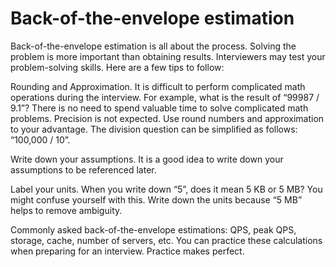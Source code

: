# Back-of-the-envelope estimation

Back-of-the-envelope estimation is all about the process. Solving the problem is more important than obtaining results. Interviewers may test your problem-solving skills. Here are a few tips to follow:

Rounding and Approximation. It is difficult to perform complicated math operations during the interview. For example, what is the result of “99987 / 9.1”? There is no need to spend valuable time to solve complicated math problems. Precision is not expected. Use round numbers and approximation to your advantage. The division question can be simplified as follows: “100,000 / 10”.

Write down your assumptions. It is a good idea to write down your assumptions to be referenced later.

Label your units. When you write down “5”, does it mean 5 KB or 5 MB? You might confuse yourself with this. Write down the units because “5 MB” helps to remove ambiguity.

Commonly asked back-of-the-envelope estimations: QPS, peak QPS, storage, cache, number of servers, etc. You can practice these calculations when preparing for an interview. Practice makes perfect.
